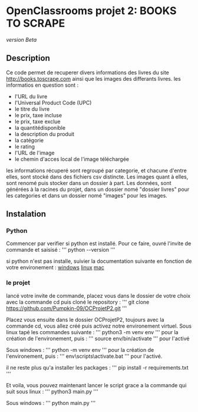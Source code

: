 # OpenClassrooms projet 2: BOOKS TO SCRAPE
*version Beta*

## Description
Ce code permet de recuperer divers informations des livres du site http://books.toscrape.com ainsi que les images des differants livres.
les informatios en question sont :
- l'URL du livre
- l'Universal Product Code (UPC)
- le titre du livre
- le prix, taxe incluse
- le prix, taxe exclue
- la quantitédisponible
- la description du produit
- la catégorie
- le rating
- l'URL de l'image
- le chemin d'acces local de l'image téléchargée

les informations récuperé sont regroupé par categorie, et chacune d'entre elles, sont stocké dans des fichiers csv distincte.
Les images quant à elles, sont renomé puis stocker dans un dossier à part.
Les données, sont générées à la racines du projet, dans un dossier nomé "dossier livres" pour les categories et dans un dossier nomé "images" pour les images.

## Instalation
### Python
Commencer par verifier si python est installé. Pour ce faire, ouvré l'invite de commande et saisisé :
'''
python --version
'''

si python n'est pas installe, suivier la documentation suivante en fonction de votre environement :
[windows](https://docs.python.org/fr/3/using/windows.html)
[linux](https://docs.python.org/fr/3/using/unix.html)
[mac](https://docs.python.org/fr/3/using/mac.html)

### le projet
lancé votre invite de commande, placez vous dans le dossier de votre choix avec la commande cd puis cloné le repository :
'''
git clone https://github.com/Pumpkin-09/OCProjetP2.git 
'''

Placez vous ensuite dans le dossier OCProjetP2, toujours avec la commande cd, vous allez créé puis activez notre environement virtuel. 
Sous linux tapé les commandes suivante :
'''
python3 -m venv env
'''
pour la création de l'environement, puis :
'''
source env/bin/activate
'''
pour l'activé

Sous windows :
'''
python -m venv env
'''
pour la création de l'environement, puis :
'''
env\scripts\activate.bat 
'''
pour l'activé.

il ne reste plus qu'a installer les packages :
'''
pip install -r requirements.txt
'''

Et voila, vous pouvez maintenant lancer le script grace a la commande qui suit
sous linux :
'''
python3 main.py
'''

Sous windows :
'''
python main.py
'''
